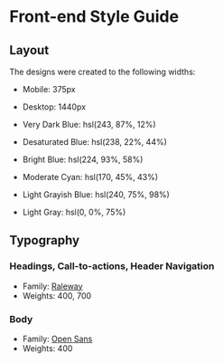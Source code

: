 # Front-end Style Guide

## Layout

The designs were created to the following widths:

- Mobile: 375px
- Desktop: 1440px





- Very Dark Blue: hsl(243, 87%, 12%)
- Desaturated Blue: hsl(238, 22%, 44%)



- Bright Blue: hsl(224, 93%, 58%)
- Moderate Cyan: hsl(170, 45%, 43%)


- Light Grayish Blue: hsl(240, 75%, 98%)
- Light Gray: hsl(0, 0%, 75%)

## Typography

### Headings, Call-to-actions, Header Navigation

- Family: [Raleway](https://fonts.google.com/specimen/Raleway)
- Weights: 400, 700

### Body

- Family: [Open Sans](https://fonts.google.com/specimen/Open+Sans)
- Weights: 400